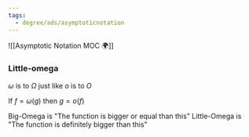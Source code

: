 ```yaml
---
tags:
  - degree/ads/asymptoticnotation
---
```

![[Asymptotic Notation MOC 🌍]]

### Little-omega

$\omega$ is to $\Omega$ just like $o$ is to $O$

If $f=\omega(g)$ then $g=o(f)$

Big-Omega is "The function is bigger or equal than this"
Little-Omega is "The function is definitely bigger than this"